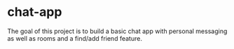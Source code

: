 # chat-app
The goal of this project is to build a basic chat app with personal messaging as well as rooms and a find/add friend feature.

